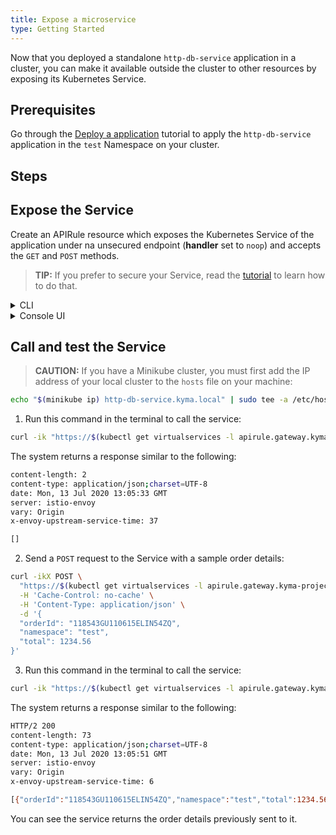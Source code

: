 ```yaml
---
title: Expose a microservice
type: Getting Started
---
```


Now that you deployed a standalone `http-db-service` application in a cluster, you can make it available outside the cluster to other resources by exposing its Kubernetes Service.

## Prerequisites

Go through the [Deploy a application](/#tutorials-deploy-an-application) tutorial to apply the `http-db-service` application in the `test` Namespace on your cluster.

## Steps

## Expose the Service

Create an APIRule resource which exposes the Kubernetes Service of the application under na unsecured endpoint (**handler** set to `noop`) and accepts the `GET` and `POST` methods.

>**TIP:** If you prefer to secure your Service, read the [tutorial](/components/api-gateway/#tutorials-expose-and-secure-a-service) to learn how to do that.

<div tabs name="steps" group="create-service">
  <details>
  <summary label="cli">
  CLI
  </summary>

Open the terminal window and apply the APIRule:

```
cat <<EOF | kubectl apply -f -
apiVersion: gateway.kyma-project.io/v1alpha1
kind: APIRule
metadata:
  labels:
    example: gateway-service
  name: http-db-service
  namespace: test
spec:
  service:
    host: http-db-service
    name: http-db-service
    port: 8017
  gateway: kyma-gateway.kyma-system.svc.cluster.local
  rules:
    - path: /.*
      methods: ["GET","POST"]
      accessStrategies:
        - handler: noop
      mutators: []
EOF
```
A successfully deployed APIRule prints this result:

```bash
apirule.gateway.kyma-project.io/http-db-service created
```

</details>
<details>
<summary label="console-ui">
Console UI
</summary>

>**TIP:** You can expose a Service or Function with an API Rule from different views in the Console UI. This tutorial shows how to do that from the generic **API Rules** view.

1. Select the `test` Namespace from the drop-down list in the top navigation panel.

2. Go to the **API Rules** view at the bottom of the left navigation panel and select **Add API Rule**.

3. In the **General settings** section:

    - Enter `http-db-service` as the API Rule's **Name**.

    >**NOTE:** The APIRule CR can have a different name than the Service, but it is recommended that all related resources share a common name.

    - Enter `http-db-service` as **Hostname** to indicate the host on which you want to expose your Service.

    - Select the `http-db-service` Service from the drop-down list in the **Service** column.

4. In the **Access strategies** section, leave only the `GET` and `POST` methods marked and the `noop` handler selected.

5. Select **Create** to confirm changes.

    The message appears on the screen confirming the changes were saved.

6. In the API Rule's details view that opens up automatically, check if you can access the Service by selecting the HTTPS link under **Host**.

>**TIP:** Console UI has a separate **API Rules** view from which you to create APIRules for Services and Functions. Still, you can access this view directly from their corresponding views.

</details>
</div>

## Call and test the Service

> **CAUTION:** If you have a Minikube cluster, you must first add the IP address of your local cluster to the `hosts` file on your machine:

<!-- Improve this caution message to explain exactly why we do that-->

```bash
echo "$(minikube ip) http-db-service.kyma.local" | sudo tee -a /etc/hosts
```

1. Run this command in the terminal to call the service:

```bash
curl -ik "https://$(kubectl get virtualservices -l apirule.gateway.kyma-project.io/v1alpha1=http-db-service.test -n test -o=jsonpath='{.items[*].spec.hosts[0]}')/orders"
```

The system returns a response similar to the following:

```bash
content-length: 2
content-type: application/json;charset=UTF-8
date: Mon, 13 Jul 2020 13:05:33 GMT
server: istio-envoy
vary: Origin
x-envoy-upstream-service-time: 37

[]
```

2. Send a `POST` request to the Service with a sample order details:

```bash
curl -ikX POST \
  "https://$(kubectl get virtualservices -l apirule.gateway.kyma-project.io/v1alpha1=http-db-service.test -n test -o=jsonpath='{.items[*].spec.hosts[0]}')/orders" \
  -H 'Cache-Control: no-cache' \
  -H 'Content-Type: application/json' \
  -d '{
  "orderId": "118543GU110615ELIN54ZQ",
  "namespace": "test",
  "total": 1234.56
}'
```

3. Run this command in the terminal to call the service:

```bash
curl -ik "https://$(kubectl get virtualservices -l apirule.gateway.kyma-project.io/v1alpha1=http-db-service.test -n test -o=jsonpath='{.items[*].spec.hosts[0]}')/orders"
```

The system returns a response similar to the following:

```bash
HTTP/2 200
content-length: 73
content-type: application/json;charset=UTF-8
date: Mon, 13 Jul 2020 13:05:51 GMT
server: istio-envoy
vary: Origin
x-envoy-upstream-service-time: 6

[{"orderId":"118543GU110615ELIN54ZQ","namespace":"test","total":1234.56}]
```

You can see the service returns the order details previously sent to it.
